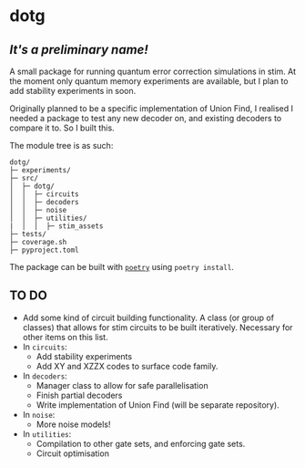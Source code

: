 # dotg
## _It's a preliminary name!_
A small package for running quantum error correction simulations in stim. At the moment only quantum memory experiments are available, but I plan to add stability experiments in soon. 

Originally planned to be a specific implementation of Union Find, I realised I needed a package to test any new decoder on, and existing decoders to compare it to. So I built this. 

The module tree is as such:
```
dotg/
├─ experiments/
├─ src/
│  ├─ dotg/
│  │  ├─ circuits
│  │  ├─ decoders
│  │  ├─ noise
│  │  ├─ utilities/
|  │  │  ├─ stim_assets
├─ tests/
├─ coverage.sh
├─ pyproject.toml
```

The package can be built with [`poetry`](https://python-poetry.org) using `poetry install`. 

## TO DO

- Add some kind of circuit building functionality. A class (or group of classes) that allows for stim circuits to be built iteratively. Necessary for other items on this list.
- In `circuits`:
  - Add stability experiments
  - Add XY and XZZX codes to surface code family.
- In `decoders`:
  - Manager class to allow for safe parallelisation
  - Finish partial decoders
  - Write implementation of Union Find (will be separate repository).
- In `noise`:
  - More noise models!
- In `utilities`:
  - Compilation to other gate sets, and enforcing gate sets. 
  - Circuit optimisation

